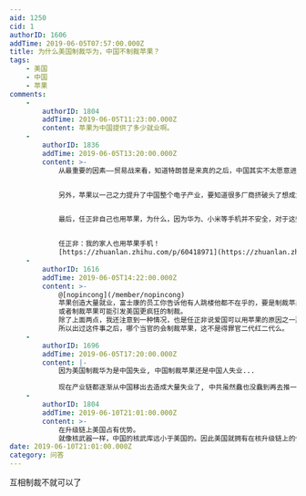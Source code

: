 ```yaml
---
aid: 1250
cid: 1
authorID: 1606
addTime: 2019-06-05T07:57:00.000Z
title: 为什么美国制裁华为，中国不制裁苹果？
tags:
    - 美国
    - 中国
    - 苹果
comments:
    -
        authorID: 1804
        addTime: 2019-06-05T11:23:00.000Z
        content: 苹果为中国提供了多少就业啊。
    -
        authorID: 1836
        addTime: 2019-06-05T13:20:00.000Z
        content: >-
            从最重要的因素——贸易战来看，知道特朗普是来真的之后，中国其实不太愿意进一步升级贸易战。这一点从任正非的讲话里能看出来，如果真的“全面开战”，中国禁苹果，美国禁的可能就不止是一个华为和联想了，封锁的技术也不仅限于芯片了，贸然把贸易战升级，恐怕不是上策。


            另外，苹果以一己之力提升了中国整个电子产业，要知道很多厂商挤破头了想成为苹果的供应商，因为苹果会极大地提升供应商的工艺和技术水平，而小米在内的整个科技企业也受益于苹果。如果苹果撤离中国，将是整个产业链的转移，而印度和东南亚将是极好的承接地。基本上是伤敌一百，自损一千的策略。


            最后，任正非自己也用苹果，为什么，因为华为、小米等手机并不安全，对于这些高官、高管来说，要是手机中了木马、病毒，通话被窃听、资料被窃取，后果是很严重的。


            任正非：我的家人也用苹果手机！
            [https://zhuanlan.zhihu.com/p/60418971](https://zhuanlan.zhihu.com/p/60418971)
    -
        authorID: 1616
        addTime: 2019-06-05T14:22:00.000Z
        content: >-
            @[nopincong](/member/nopincong)
            苹果创造大量就业，富士康的员工你告诉他有人跳楼他都不在乎的，要是制裁苹果没有订单他们就没有加班就挣不到钱他们就开始骂政府了，富士康一百多万员工突然大量失业骂政府，政府受不了；
            或者制裁苹果可能引发美国更疯狂的制裁。
            除了上面两点，我还注意到一种情况，也是任正非说爱国可以用苹果的原因之一那就是大量权贵及其子女都是苹果的忠实粉丝，任正非不想得罪这些权贵官二代红二代，所以任正非根本不敢说用苹果就不爱国这类的话。前几年有次苹果手机在国内推迟推出，当时很多评论出现在中央政府网站我记得是工信部还是哪里，这些特别多的评论都是严厉的批评政府，我要苹果手机，马上就要之类的话，有的干脆开口就骂；评论如此之多，且出现在这么高层次的网站上，我当时看到都吓尿了好么。我就想这都是谁这么胆大都堵到中央政府网站上评论开骂了，要知道连什么贪污腐败啊之类的事情我都没见到过有这么多人去政府网站评论。我觉得唯一的解释就是其中有大量红二代官二代，他们喜欢苹果手机，他们不担心被报复，他们再施压。
            所以出过这件事之后，哪个当官的会制裁苹果，这不是得罪官二代红二代么。
    -
        authorID: 1696
        addTime: 2019-06-05T17:20:00.000Z
        content: |-
            因为美国制裁华为是中国失业, 中国制裁苹果还是中国人失业...

            现在产业链都逐渐从中国移出去造成大量失业了, 中共虽然蠢也没蠢到再去推一把.
    -
        authorID: 1804
        addTime: 2019-06-10T21:01:00.000Z
        content: >-
            在升级链上美国占有优势。
            就像核武器一样，中国的核武库远小于美国的。因此美国就拥有在核升级链上的优势，而很难想象中国使用核讹诈，或者考虑有限核战争。
date: 2019-06-10T21:01:00.000Z
category: 问答
---
```


互相制裁不就可以了

